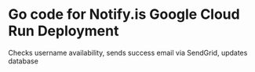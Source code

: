 # Go code for Notify.is Google Cloud Run Deployment
Checks username availability, sends success email via SendGrid, updates database
